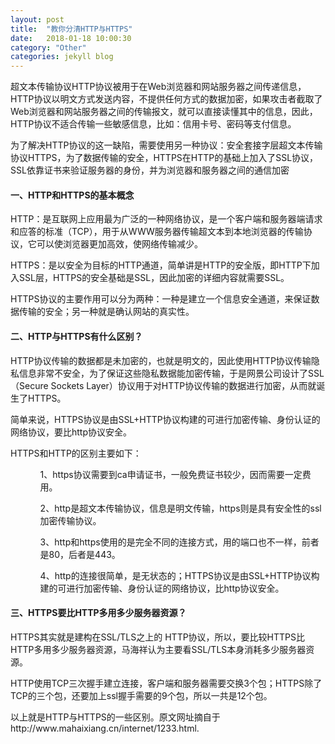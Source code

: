 ```yaml
---
layout: post
title:  "教你分清HTTP与HTTPS"
date:   2018-01-18 10:00:30
category: "Other"
categories: jekyll blog
---
```

<p>超文本传输协议HTTP协议被用于在Web浏览器和网站服务器之间传递信息，HTTP协议以明文方式发送内容，不提供任何方式的数据加密，如果攻击者截取了Web浏览器和网站服务器之间的传输报文，就可以直接读懂其中的信息，因此，HTTP协议不适合传输一些敏感信息，比如：信用卡号、密码等支付信息。</p>
<p>为了解决HTTP协议的这一缺陷，需要使用另一种协议：安全套接字层超文本传输协议HTTPS，为了数据传输的安全，HTTPS在HTTP的基础上加入了SSL协议，SSL依靠证书来验证服务器的身份，并为浏览器和服务器之间的通信加密</p>
<h4>一、HTTP和HTTPS的基本概念</h4>

<p>HTTP：是互联网上应用最为广泛的一种网络协议，是一个客户端和服务器端请求和应答的标准（TCP），用于从WWW服务器传输超文本到本地浏览器的传输协议，它可以使浏览器更加高效，使网络传输减少。</p>

</p>HTTPS：是以安全为目标的HTTP通道，简单讲是HTTP的安全版，即HTTP下加入SSL层，HTTPS的安全基础是SSL，因此加密的详细内容就需要SSL。</p>

<p>HTTPS协议的主要作用可以分为两种：一种是建立一个信息安全通道，来保证数据传输的安全；另一种就是确认网站的真实性。</p>
<h4>二、HTTP与HTTPS有什么区别？</h4>

<p>HTTP协议传输的数据都是未加密的，也就是明文的，因此使用HTTP协议传输隐私信息非常不安全，为了保证这些隐私数据能加密传输，于是网景公司设计了SSL（Secure Sockets Layer）协议用于对HTTP协议传输的数据进行加密，从而就诞生了HTTPS。 </p>
<p>简单来说，HTTPS协议是由SSL+HTTP协议构建的可进行加密传输、身份认证的网络协议，要比http协议安全。</p>
<p>HTTPS和HTTP的区别主要如下：</p>
<ul>
<ol>1、https协议需要到ca申请证书，一般免费证书较少，因而需要一定费用。</ol>
<ol>2、http是超文本传输协议，信息是明文传输，https则是具有安全性的ssl加密传输协议。</ol>
<ol>3、http和https使用的是完全不同的连接方式，用的端口也不一样，前者是80，后者是443。</ol>
<ol>4、http的连接很简单，是无状态的；HTTPS协议是由SSL+HTTP协议构建的可进行加密传输、身份认证的网络协议，比http协议安全。</ol>
</ul> 
<h4>三、HTTPS要比HTTP多用多少服务器资源？</h4>
<p>HTTPS其实就是建构在SSL/TLS之上的 HTTP协议，所以，要比较HTTPS比HTTP多用多少服务器资源，马海祥认为主要看SSL/TLS本身消耗多少服务器资源。</p>
<p>HTTP使用TCP三次握手建立连接，客户端和服务器需要交换3个包；HTTPS除了TCP的三个包，还要加上ssl握手需要的9个包，所以一共是12个包。</p>
<p>以上就是HTTP与HTTPS的一些区别。原文网址摘自于http://www.mahaixiang.cn/internet/1233.html.</p>